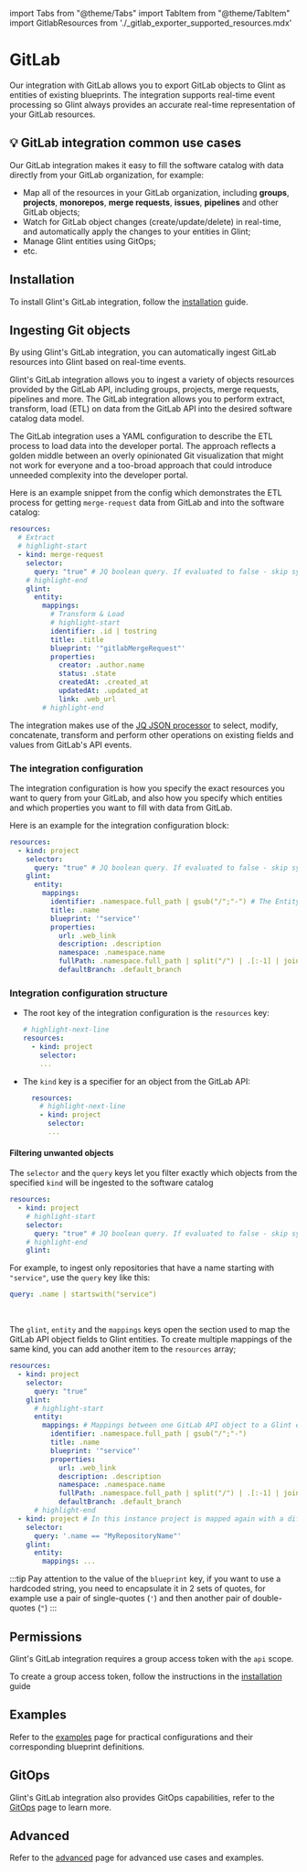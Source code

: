import Tabs from "@theme/Tabs"
import TabItem from "@theme/TabItem"
import GitlabResources from './\_gitlab_exporter_supported_resources.mdx'

# GitLab

Our integration with GitLab allows you to export GitLab objects to Glint as entities of existing blueprints. The integration supports real-time event processing so Glint always provides an accurate real-time representation of your GitLab resources.

## 💡 GitLab integration common use cases

Our GitLab integration makes it easy to fill the software catalog with data directly from your GitLab organization, for example:

- Map all of the resources in your GitLab organization, including **groups**, **projects**, **monorepos**, **merge requests**, **issues**, **pipelines** and other GitLab objects;
- Watch for GitLab object changes (create/update/delete) in real-time, and automatically apply the changes to your entities in Glint;
- Manage Glint entities using GitOps;
- etc.

## Installation

To install Glint's GitLab integration, follow the [installation](./installation.md) guide.

## Ingesting Git objects

By using Glint's GitLab integration, you can automatically ingest GitLab resources into Glint based on real-time events.

Glint's GitLab integration allows you to ingest a variety of objects resources provided by the GitLab API, including groups, projects, merge requests, pipelines and more. The GitLab integration allows you to perform extract, transform, load (ETL) on data from the GitLab API into the desired software catalog data model.

The GitLab integration uses a YAML configuration to describe the ETL process to load data into the developer portal. The approach reflects a golden middle between an overly opinionated Git visualization that might not work for everyone and a too-broad approach that could introduce unneeded complexity into the developer portal.

Here is an example snippet from the config which demonstrates the ETL process for getting `merge-request` data from GitLab and into the software catalog:

```yaml showLineNumbers
resources:
  # Extract
  # highlight-start
  - kind: merge-request
    selector:
      query: "true" # JQ boolean query. If evaluated to false - skip syncing the object.
    # highlight-end
    glint:
      entity:
        mappings:
          # Transform & Load
          # highlight-start
          identifier: .id | tostring
          title: .title
          blueprint: '"gitlabMergeRequest"'
          properties:
            creator: .author.name
            status: .state
            createdAt: .created_at
            updatedAt: .updated_at
            link: .web_url
        # highlight-end
```

The integration makes use of the [JQ JSON processor](https://stedolan.github.io/jq/manual/) to select, modify, concatenate, transform and perform other operations on existing fields and values from GitLab's API events.

### The integration configuration

The integration configuration is how you specify the exact resources you want to query from your GitLab, and also how you specify which entities and which properties you want to fill with data from GitLab.

Here is an example for the integration configuration block:

```yaml showLineNumbers
resources:
  - kind: project
    selector:
      query: "true" # JQ boolean query. If evaluated to false - skip syncing the object.
    glint:
      entity:
        mappings:
          identifier: .namespace.full_path | gsub("/";"-") # The Entity identifier will be the repository name.
          title: .name
          blueprint: '"service"'
          properties:
            url: .web_link
            description: .description
            namespace: .namespace.name
            fullPath: .namespace.full_path | split("/") | .[:-1] | join("/")
            defaultBranch: .default_branch
```

### Integration configuration structure

- The root key of the integration configuration is the `resources` key:

  ```yaml showLineNumbers
  # highlight-next-line
  resources:
    - kind: project
      selector:
      ...
  ```

- The `kind` key is a specifier for an object from the GitLab API:

  ```yaml showLineNumbers
    resources:
      # highlight-next-line
      - kind: project
        selector:
        ...
  ```

  <GitlabResources/>

#### Filtering unwanted objects

The `selector` and the `query` keys let you filter exactly which objects from the specified `kind` will be ingested to the software catalog

```yaml showLineNumbers
resources:
  - kind: project
    # highlight-start
    selector:
      query: "true" # JQ boolean query. If evaluated to false - skip syncing the object.
    # highlight-end
    glint:
```

For example, to ingest only repositories that have a name starting with `"service"`, use the `query` key like this:

```yaml showLineNumbers
query: .name | startswith("service")
```

<br/>

The `glint`, `entity` and the `mappings` keys open the section used to map the GitLab API object fields to Glint entities. To create multiple mappings of the same kind, you can add another item to the `resources` array;

```yaml showLineNumbers
resources:
  - kind: project
    selector:
      query: "true"
    glint:
      # highlight-start
      entity:
        mappings: # Mappings between one GitLab API object to a Glint entity. Each value is a JQ query.
          identifier: .namespace.full_path | gsub("/";"-")
          title: .name
          blueprint: '"service"'
          properties:
            url: .web_link
            description: .description
            namespace: .namespace.name
            fullPath: .namespace.full_path | split("/") | .[:-1] | join("/")
            defaultBranch: .default_branch
      # highlight-end
  - kind: project # In this instance project is mapped again with a different filter
    selector:
      query: '.name == "MyRepositoryName"'
    glint:
      entity:
        mappings: ...
```

:::tip
Pay attention to the value of the `blueprint` key, if you want to use a hardcoded string, you need to encapsulate it in 2 sets of quotes, for example use a pair of single-quotes (`'`) and then another pair of double-quotes (`"`)
:::

## Permissions

Glint's GitLab integration requires a group access token with the `api` scope.

To create a group access token, follow the instructions in the [installation](./installation.md#creating-a-gitlab-group-access-token) guide

## Examples

Refer to the [examples](./examples.md) page for practical configurations and their corresponding blueprint definitions.

## GitOps

Glint's GitLab integration also provides GitOps capabilities, refer to the [GitOps](./gitops/gitops.md) page to learn more.

## Advanced

Refer to the [advanced](./advanced.md) page for advanced use cases and examples.
